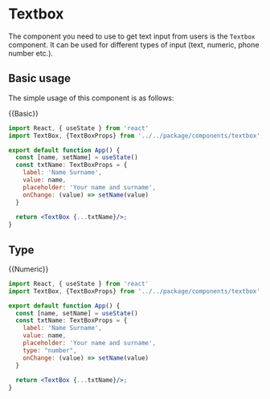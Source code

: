 # Textbox
The component you need to use to get text input from users is the `Textbox` component. It can be used for different types of input (text, numeric, phone number etc.).

## Basic usage
The simple usage of this component is as follows:

{{Basic}}
```jsx
import React, { useState } from 'react'
import TextBox, {TextBoxProps} from '../../package/components/textbox';

export default function App() {
  const [name, setName] = useState()
  const txtName: TextBoxProps = {
    label: 'Name Surname',
    value: name,
    placeholder: 'Your name and surname',
    onChange: (value) => setName(value)
  }
  
  return <TextBox {...txtName}/>;
}
```

## Type
{{Numeric}}
```jsx
import React, { useState } from 'react'
import TextBox, {TextBoxProps} from '../../package/components/textbox';

export default function App() {
  const [name, setName] = useState()
  const txtName: TextBoxProps = {
    label: 'Name Surname',
    value: name,
    placeholder: 'Your name and surname',
    type: "number",
    onChange: (value) => setName(value)
  }
  
  return <TextBox {...txtName}/>;
}
```